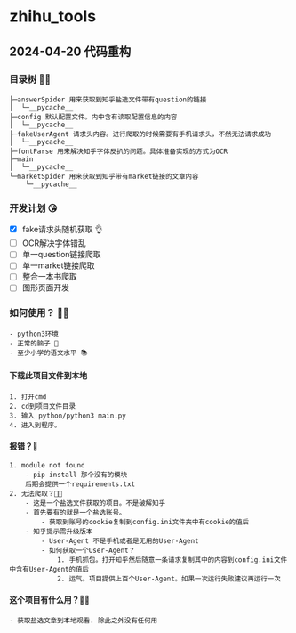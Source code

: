 ﻿# zhihu_tools

## 2024-04-20 代码重构

### 目录树 🤷‍♂️

```
├─answerSpider 用来获取到知乎盐选文件带有question的链接
│  └─__pycache__
├─config 默认配置文件。内中含有读取配置信息的内容
│  └─__pycache__
├─fakeUserAgent 请求头内容。进行爬取的时候需要有手机请求头，不然无法请求成功
│  └─__pycache__
├─fontParse 用来解决知乎字体反扒的问题。具体准备实现的方式为OCR
├─main
│  └─__pycache__
└─marketSpider 用来获取到知乎带有market链接的文章内容
    └─__pycache__

```


### 开发计划 😘
- [x] fake请求头随机获取 👌
- [ ] OCR解决字体错乱
- [ ] 单一question链接爬取
- [ ] 单一market链接爬取
- [ ] 整合一本书爬取
- [ ] 图形页面开发

### 如何使用？ 😶‍🌫️
    - python3环境
    - 正常的脑子 🧠
    - 至少小学的语文水平 📚
#### 下载此项目文件到本地
    1. 打开cmd
    2. cd到项目文件目录
    3. 输入 python/python3 main.py 
    4. 进入到程序。
#### 报错？🤡
    1. module not found
        - pip install 那个没有的模块
        后期会提供一个requirements.txt
    2. 无法爬取？🤡🤡
        - 这是一个盐选文件获取的项目。不是破解知乎
        - 首先要有的就是一个盐选账号。
            - 获取到账号的cookie复制到config.ini文件夹中有cookie的值后
        - 知乎提示需升级版本
            - User-Agent 不是手机或者是无用的User-Agent
            - 如何获取一个User-Agent？
                1. 手机抓包。打开知乎然后随意一条请求复制其中的内容到config.ini文件中含有User-Agent的值后
                2. 运气。项目提供上百个User-Agent。如果一次运行失败建议再运行一次

#### 这个项目有什么用？🤷‍♂️
    - 获取盐选文章到本地观看. 除此之外没有任何用
